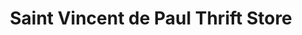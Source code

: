 ---
title: "Saint Vincent de Paul Thrift Store"
url: /port-orchard/saint-vincent-de-paul-thrift-store/
shop: Gebrauchtwaren
---
